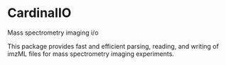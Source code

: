 CardinalIO
==========

Mass spectrometry imaging i/o

This package provides fast and efficient parsing, reading, and writing of imzML files for mass spectrometry imaging experiments.
